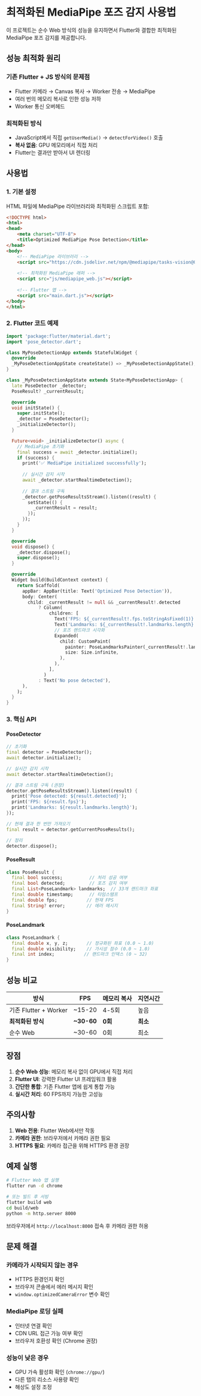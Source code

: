 # 최적화된 MediaPipe 포즈 감지 사용법

이 프로젝트는 순수 Web 방식의 성능을 유지하면서 Flutter와 결합한 최적화된 MediaPipe 포즈 감지를 제공합니다.

## 성능 최적화 원리

### 기존 Flutter + JS 방식의 문제점
- Flutter 카메라 → Canvas 복사 → Worker 전송 → MediaPipe
- 여러 번의 메모리 복사로 인한 성능 저하
- Worker 통신 오버헤드

### 최적화된 방식
- JavaScript에서 직접 `getUserMedia()` → `detectForVideo()` 호출
- **복사 없음**: GPU 메모리에서 직접 처리
- Flutter는 결과만 받아서 UI 렌더링

## 사용법

### 1. 기본 설정

HTML 파일에 MediaPipe 라이브러리와 최적화된 스크립트 포함:

```html
<!DOCTYPE html>
<html>
<head>
    <meta charset="UTF-8">
    <title>Optimized MediaPipe Pose Detection</title>
</head>
<body>
    <!-- MediaPipe 라이브러리 -->
    <script src="https://cdn.jsdelivr.net/npm/@mediapipe/tasks-vision@0.10.11/vision_bundle.js"></script>
    
    <!-- 최적화된 MediaPipe 래퍼 -->
    <script src="js/mediapipe_web.js"></script>
    
    <!-- Flutter 앱 -->
    <script src="main.dart.js"></script>
</body>
</html>
```

### 2. Flutter 코드 예제

```dart
import 'package:flutter/material.dart';
import 'pose_detector.dart';

class MyPoseDetectionApp extends StatefulWidget {
  @override
  _MyPoseDetectionAppState createState() => _MyPoseDetectionAppState();
}

class _MyPoseDetectionAppState extends State<MyPoseDetectionApp> {
  late PoseDetector _detector;
  PoseResult? _currentResult;

  @override
  void initState() {
    super.initState();
    _detector = PoseDetector();
    _initializeDetector();
  }

  Future<void> _initializeDetector() async {
    // MediaPipe 초기화
    final success = await _detector.initialize();
    if (success) {
      print('✅ MediaPipe initialized successfully');
      
      // 실시간 감지 시작
      await _detector.startRealtimeDetection();
      
      // 결과 스트림 구독
      _detector.getPoseResultsStream().listen((result) {
        setState(() {
          _currentResult = result;
        });
      });
    }
  }

  @override
  void dispose() {
    _detector.dispose();
    super.dispose();
  }

  @override
  Widget build(BuildContext context) {
    return Scaffold(
      appBar: AppBar(title: Text('Optimized Pose Detection')),
      body: Center(
        child: _currentResult != null && _currentResult!.detected
            ? Column(
                children: [
                  Text('FPS: ${_currentResult!.fps.toStringAsFixed(1)}'),
                  Text('Landmarks: ${_currentResult!.landmarks.length}'),
                  // 포즈 랜드마크 시각화
                  Expanded(
                    child: CustomPaint(
                      painter: PoseLandmarksPainter(_currentResult!.landmarks),
                      size: Size.infinite,
                    ),
                  ),
                ],
              )
            : Text('No pose detected'),
      ),
    );
  }
}
```

### 3. 핵심 API

#### PoseDetector

```dart
// 초기화
final detector = PoseDetector();
await detector.initialize();

// 실시간 감지 시작
await detector.startRealtimeDetection();

// 결과 스트림 구독 (권장)
detector.getPoseResultsStream().listen((result) {
  print('Pose detected: ${result.detected}');
  print('FPS: ${result.fps}');
  print('Landmarks: ${result.landmarks.length}');
});

// 현재 결과 한 번만 가져오기
final result = detector.getCurrentPoseResults();

// 정리
detector.dispose();
```

#### PoseResult

```dart
class PoseResult {
  final bool success;          // 처리 성공 여부
  final bool detected;         // 포즈 감지 여부
  final List<PoseLandmark> landmarks;  // 33개 랜드마크 좌표
  final double timestamp;      // 타임스탬프
  final double fps;           // 현재 FPS
  final String? error;        // 에러 메시지
}
```

#### PoseLandmark

```dart
class PoseLandmark {
  final double x, y, z;       // 정규화된 좌표 (0.0 ~ 1.0)
  final double visibility;    // 가시성 점수 (0.0 ~ 1.0)
  final int index;           // 랜드마크 인덱스 (0 ~ 32)
}
```

## 성능 비교

| 방식 | FPS | 메모리 복사 | 지연시간 |
|------|-----|------------|----------|
| 기존 Flutter + Worker | ~15-20 | 4-5회 | 높음 |
| **최적화된 방식** | **~30-60** | **0회** | **최소** |
| 순수 Web | ~30-60 | 0회 | 최소 |

## 장점

1. **순수 Web 성능**: 메모리 복사 없이 GPU에서 직접 처리
2. **Flutter UI**: 강력한 Flutter UI 프레임워크 활용
3. **간단한 통합**: 기존 Flutter 앱에 쉽게 통합 가능
4. **실시간 처리**: 60 FPS까지 가능한 고성능

## 주의사항

1. **Web 전용**: Flutter Web에서만 작동
2. **카메라 권한**: 브라우저에서 카메라 권한 필요
3. **HTTPS 필요**: 카메라 접근을 위해 HTTPS 환경 권장

## 예제 실행

```bash
# Flutter Web 앱 실행
flutter run -d chrome

# 또는 빌드 후 서빙
flutter build web
cd build/web
python -m http.server 8000
```

브라우저에서 `http://localhost:8000` 접속 후 카메라 권한 허용

## 문제 해결

### 카메라가 시작되지 않는 경우
- HTTPS 환경인지 확인
- 브라우저 콘솔에서 에러 메시지 확인
- `window.optimizedCameraError` 변수 확인

### MediaPipe 로딩 실패
- 인터넷 연결 확인
- CDN URL 접근 가능 여부 확인
- 브라우저 호환성 확인 (Chrome 권장)

### 성능이 낮은 경우
- GPU 가속 활성화 확인 (`chrome://gpu/`)
- 다른 탭의 리소스 사용량 확인
- 해상도 설정 조정